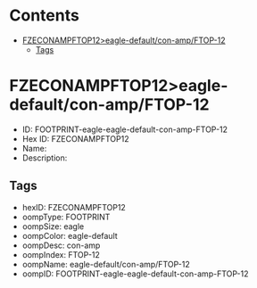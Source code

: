 



Contents
========

* [FZECONAMPFTOP12>eagle-default/con-amp/FTOP-12](#fzeconampftop12eagle-defaultcon-ampftop-12)
	* [Tags](#tags)

# FZECONAMPFTOP12>eagle-default/con-amp/FTOP-12

- ID: FOOTPRINT-eagle-eagle-default-con-amp-FTOP-12
- Hex ID: FZECONAMPFTOP12
- Name: 
- Description: 

## Tags

- hexID: FZECONAMPFTOP12
- oompType: FOOTPRINT
- oompSize: eagle
- oompColor: eagle-default
- oompDesc: con-amp
- oompIndex: FTOP-12
- oompName: eagle-default/con-amp/FTOP-12
- oompID: FOOTPRINT-eagle-eagle-default-con-amp-FTOP-12
